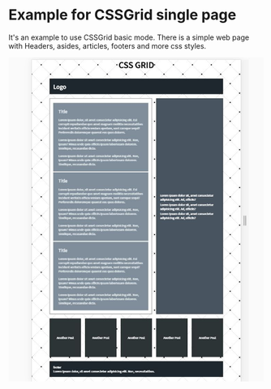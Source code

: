 # Example for CSSGrid single page

It's an example to use CSSGrid basic mode. There is a simple web page with Headers, asides, articles, footers and more css styles.

![](./example.JPG)